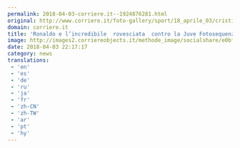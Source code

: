 ```yaml
---
permalink: 2018-04-03-corriere.it--1924876281.html
original: http://www.corriere.it/foto-gallery/sport/18_aprile_03/cristiano-ronaldo-rovesciata-incredibile-contro-juve-bd35ddba-377b-11e8-b6e2-a808a444e7a2.shtml
domain: corriere.it
title: 'Ronaldo e l’incredibile  rovesciata  contro la Juve Fotosequenza - Video'
image: http://images2.corriereobjects.it/methode_image/socialshare/e0bf33fc-377c-11e8-b6e2-a808a444e7a2.jpg
date: 2018-04-03 22:17:17
category: news
translations: 
 - 'en'
 - 'es'
 - 'de'
 - 'ru'
 - 'ja'
 - 'fr'
 - 'zh-CN'
 - 'zh-TW'
 - 'ar'
 - 'pt'
 - 'hy'
---
```


